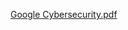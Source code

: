 
[Google Cybersecurity.pdf](https://github.com/DashonJennings/GoogleITSupportProfessional/files/14566440/Google.Cybersecurity.pdf)
